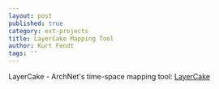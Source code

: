 ```yaml
---
layout: post
published: true
category: ext-projects
title: LayerCake Mapping Tool
author: Kurt Fendt
tags: ''
---
```

LayerCake - ArchNet's time-space mapping tool: [LayerCake](http://archnetmaps.herokuapp.com/spacetimemaps.html "LayerCake")
